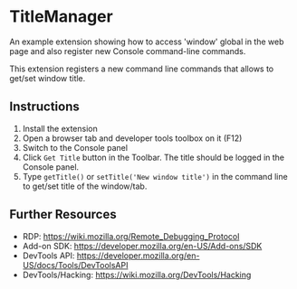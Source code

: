 TitleManager
============
An example extension showing how to access 'window' global
in the web page and also register new Console command-line
commands.

This extension registers a new command line commands that
allows to get/set window title.

Instructions
------------
1. Install the extension
3. Open a browser tab and developer tools toolbox on it (F12)
4. Switch to the Console panel
5. Click `Get Title` button in the Toolbar. The title should be
logged in the Console panel.
6. Type `getTitle()` or `setTitle('New window title')` in the
command line to get/set title of the window/tab.

Further Resources
-----------------
* RDP: https://wiki.mozilla.org/Remote_Debugging_Protocol
* Add-on SDK: https://developer.mozilla.org/en-US/Add-ons/SDK
* DevTools API: https://developer.mozilla.org/en-US/docs/Tools/DevToolsAPI
* DevTools/Hacking: https://wiki.mozilla.org/DevTools/Hacking

